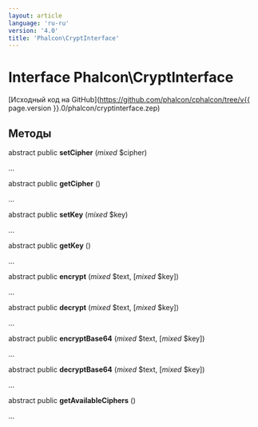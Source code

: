 ```yaml
---
layout: article
language: 'ru-ru'
version: '4.0'
title: 'Phalcon\CryptInterface'
---
```

# Interface **Phalcon\CryptInterface**

[Исходный код на GitHub](https://github.com/phalcon/cphalcon/tree/v{{ page.version }}.0/phalcon/cryptinterface.zep)

## Методы

abstract public **setCipher** (*mixed* $cipher)

...

abstract public **getCipher** ()

...

abstract public **setKey** (*mixed* $key)

...

abstract public **getKey** ()

...

abstract public **encrypt** (*mixed* $text, [*mixed* $key])

...

abstract public **decrypt** (*mixed* $text, [*mixed* $key])

...

abstract public **encryptBase64** (*mixed* $text, [*mixed* $key])

...

abstract public **decryptBase64** (*mixed* $text, [*mixed* $key])

...

abstract public **getAvailableCiphers** ()

...